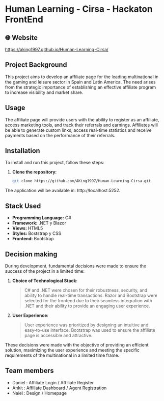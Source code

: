 # Human Learning - Cirsa - Hackaton FrontEnd

## 🌐 Website
https://aking1997.github.io/Human-Learning-Cirsa/

## Project Background

This project aims to develop an affiliate page for the leading multinational in the gaming and leisure sector in Spain and Latin America. The need arises from the strategic importance of establishing an effective affiliate program to increase visibility and market share.

## Usage

The affiliate page will provide users with the ability to register as an affiliate, access marketing tools, and track their referrals and earnings. Affiliates will be able to generate custom links, access real-time statistics and receive payments based on the performance of their referrals.

## Installation

To install and run this project, follow these steps:

1. **Clone the repository:**
   ```bash
   git clone https://github.com/AKing1997/Human-Learning-Cirsa.git

The application will be available in: http://localhost:5252.

## Stack Used

- **Programming Language:** C#
- **Framework:** .NET y Blazor
- **Views:** HTML5
- **Styles:** Boststrap y CSS
- **Frontend:** Bootstrap

## Decision making
During development, fundamental decisions were made to ensure the success of the project in a limited time:

1. **Choice of Technological Stack:**
   > C# and .NET were chosen for their robustness, security, and ability to handle real-time transactions. Razor and Bootstrap were selected for the frontend due to their seamless integration with .NET and their ability to provide an engaging user experience.
2. **User Experience:**
   > User experience was prioritized by designing an intuitive and easy-to-use interface. Bootstrap was used to ensure the affiliate page is accessible and attractive.

These decisions were made with the objective of providing an efficient solution, maximizing the user experience and meeting the specific requirements of the multinational in a limited time frame.

## Team members
- Daniel : Affiliate Login / Affiliate Register
- Ankit  : Affiliate Dashboard / Agent Registration
- Naiel  : Design / Homepage
